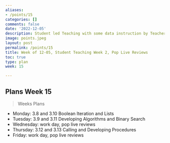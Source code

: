 ```yaml
---
aliases:
- /points/15
categories: []
comments: false
date: '2022-12-05'
description: Student led Teaching with some data instruction by Teachers.
image: points.jpeg
layout: post
permalink: /points/15
title: Week of 12-05, Student Teaching Week 2, Pop Live Reviews
toc: true
type: plan
week: 15

---
```


## Plans Week 15
> Weeks Plans
- Monday: 3.8 and 3.10 Boolean Iteration and Lists
- Tuesday: 3.9 and 3.11 Developing Algorithms and Binary Search
- Wednesday: work day, pop live reviews
- Thursday: 3.12 and 3.13 Calling and Developing Procedures
- Friday: work day, pop live reviews